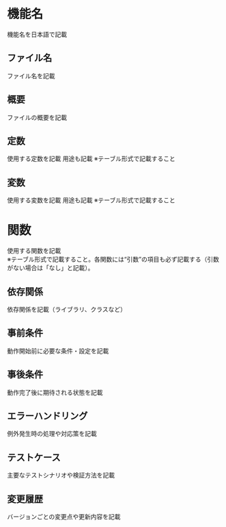 # 機能名
機能名を日本語で記載

## ファイル名
ファイル名を記載

## 概要
ファイルの概要を記載

## 定数
使用する定数を記載
用途も記載
※テーブル形式で記載すること

## 変数
使用する変数を記載
用途も記載
※テーブル形式で記載すること

# 関数
使用する関数を記載  
※テーブル形式で記載すること。各関数には“引数”の項目も必ず記載する（引数がない場合は「なし」と記載）。

## 依存関係
依存関係を記載（ライブラリ、クラスなど）

## 事前条件
動作開始前に必要な条件・設定を記載

## 事後条件
動作完了後に期待される状態を記載

## エラーハンドリング
例外発生時の処理や対応策を記載

## テストケース
主要なテストシナリオや検証方法を記載

## 変更履歴
バージョンごとの変更点や更新内容を記載
